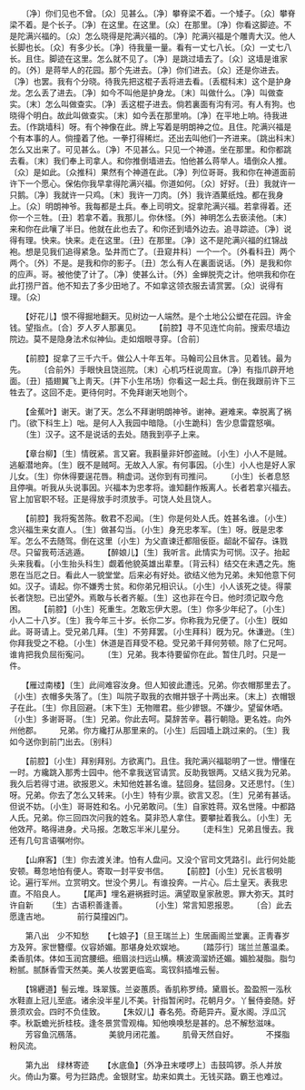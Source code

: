 <!-- { "loadSidebar": true } -->
　　〔净〕你们见也不曾。〔众〕见甚么。〔净〕攀脊梁不着。一个矮子。〔众〕攀脊梁不着。是个长子。〔净〕在这里。在这里。〔众〕在那里。〔净〕你看这脚迹。不是陀满兴福的。〔众〕怎么晓得是陀满兴福的。〔净〕陀满兴福是个雕靑大汉。他人长脚也长。〔众〕有多少长。〔净〕待我量一量。看有一丈七八长。〔众〕一丈七八长。且住。脚迹在这里。怎么就不见了。〔净〕是跳过墙去了。〔众〕这墙是谁家的。〔外〕是蒋举人的花园。那个先进去。〔净〕你们进去。〔众〕还是你进去。〔净〕也罢。我有个分晓。待我先把这棍子丢将进去看。〔丢棍科末〕这个是护身龙。怎么丢了进去。〔净〕如今不叫他是护身龙。〔末〕叫做什么。〔净〕叫做查实。〔末〕怎么叫做查实。〔净〕丢这棍子进去。倘若裏面有沟有河。有人有狗。也晓得个明白。故此叫做查实。〔末〕如今丢在那里响。〔净〕在平地上响。待我进去。〔作跳墙科〕呀。有个神像在此。牌上写着是明朗神之位。且住。陀满兴福是个有本事的人。倘撞着了他。一拳打得稀烂。还出去叫他们一齐进来。〔跳出科末〕怎么又出来了。可见甚么。〔净〕不见甚么。只见一个神道。坐在那里。和你都跳去看。〔末〕我们奉上司拿人。和你推倒墙进去。怕他甚么蒋举人。墙倒众人推。〔众〕是如此。〔众推科〕果然有个神道在此。〔净〕列位哥哥。我和你在神道面前许下一个愿心。保佑你我早拿得陀满兴福。你道如何。〔众〕好好。〔丑〕我就许一只鹅。〔净〕我就许一只鸡。〔末〕我许一刀肉。〔外〕我许酒菓纸烛。都在我身上。〔众〕明朗神爷。我每都是土兵。奉上司明文。捉拿陀满兴福。若拿得着。还你一个三牲。〔丑〕若拿不着。我那儿。你休怪。〔外〕神明怎么去亵渎他。〔末〕来和你在此嚷了半日。他就在此也去了。和你还到墙外边去。追寻踪迹。〔净〕说得有理。快来。快来。走在这里。〔丑〕在那里。〔净〕这不是陀满兴福的红锦战袍。想是见我们追得紧急。坠井而亡了。〔丑窥井科〕一个一个。〔外看科丑〕两个两个。〔外〕不是。是我和你的影子。〔丑〕怎么有人在裏面说话。〔外〕是我和你的应声。哥。被他使了计了。〔净〕使甚么计。〔外〕金蝉脱壳之计。他哄我和你在此打捞尸首。他不知去了多少田地了。不如拿这领衣服去请赏罢。〔众〕说得有理。〔众〕 

　　【好花儿】恨不得掘地翻天。见树边一人端然。是个土地公公塑在花园。许金钱。望指点。〔合〕歹人歹人那裏见。 
　　【前腔】寻不见连忙向前。搜索尽墙边院边。莫不是隐身法术似神仙。走如烟眼寻穿。〔合前〕 

　　【前腔】捉拿了三千六千。做公人十年五年。马翰司公且休言。见着钱。最为先。 
　　〔合前外〕手眼快且饶巡院。〔末〕心机巧枉说周宣。〔净〕有指爪辟开地面。〔丑〕插翅翼飞上靑天。〔并下小生吊场〕你看这一起土兵。倒在我跟前许下三牲去了。这回不走。更待何时。不免拜谢天地则个。 

　　【金蕉叶】谢天。谢了天。怎么不拜谢明朗神爷。谢神。避难来。幸脱离了祸门。〔欲下科生上〕咄。是何人入我园中暗隐。〔小生跪科〕吿少息雷霆怒嗔。 
　　〔生〕汉子。这不是说话的去处。随我到亭子上来。 

　　【章台柳】〔生〕情旣紧。言又窘。我斟量非奸卽盗贼。〔小生〕小人不是贼。逃躯潜地奔。〔生〕旣不是贼呵。无故入人家。有何事因。〔小生〕小人也是好人家儿女。〔生〕你休得要逞花唇。稍虚词。送你到有司推问。 
　　〔小生〕长者息怒且停嗔。听我从头说事因。兴福本为忠孝将。谁知翻作叛离人。长者若拿兴福去。官上加官职不轻。正是得放手时须放手。可饶人处且饶人。 

　　【前腔】我将寃苦陈。敎君不忍闻。〔生〕你是何处人氏。姓甚名谁。〔小生〕念兴福生来女直人。〔生〕做甚勾当。〔小生〕身充忠孝军。〔生〕呀。旣是忠孝军。怎么不去随驾。倒在这里〔小生〕为父直谏迁都阻佞臣。龆龀不留存。诛戮尽。只留我苟活逃遁。 
　　【醉娘儿】〔生〕我听言。此情实为可悯。汉子。抬起头来我看。〔小生抬头科生〕觑着他貌英雄出辈羣。〔背云科〕结交在未遇之先。施恩在当厄之日。看此人一貌堂堂。后来必有好处。欲结义他为兄弟。未知他意下何如。汉子。请起。你不嫌秀士贫。和你弟兄相识认。〔小生〕小人该死之徒。得蒙长者饶恕。已出望外。焉敢与长者齐躯。〔生〕这也非在今日。他时须记取今危困。 
　　【前腔】〔小生〕死重生。怎敢忘伊大恩。〔生〕你多少年纪了。〔小生〕小人二十八岁。〔生〕我今年三十岁。长你二岁。你称我为兄便了。〔小生〕旣如此。哥哥请上。受兄弟几拜。〔生〕不劳拜罢。〔小生拜科〕旣为兄。休谦逊。〔生〕你拜我受之不稳。〔小生〕休道是百拜受不稳。受兄弟千拜何劳顿。除了仁兄呵。谁肯把我负屈衔寃问。 
　　〔生〕兄弟。我本待要留你在此。暂住几时。只是一件。 

　　【雁过南楼】〔生〕此间难容汝身。但人知彼此遭迍。兄弟。你衣帽那里去了。〔小生〕衣帽多失落了。〔生〕叫院子取我的衣帽并银子十两出来。〔末上〕衣帽银子在此。〔生〕你且回避。〔末下生〕无物赠君。些少鏒银。不嫌少。望留休哂。〔小生〕多谢哥哥。〔生〕兄弟。你此去呵。莫辞苦辛。暮行朝隐。更名姓。向外州他郡。 
　　兄弟。你方纔打从那里来的。〔小生〕后园墙上跳过来的。〔生〕我如今送你到前门出去。〔别科〕 

　　【前腔】〔小生〕拜别拜别。方欲离门。且住。我陀满兴福聪明了一世。懵懂在一时。方纔跳入那秀士园中。他不拿我送官请赏。反助我银两。又结义我为兄弟。我久后若得寸进。欲报恩义。未知他姓甚名谁。猛回身。猛回身。又还思忖。〔生〕呀。兄弟。你去了怎么又转来。〔小生〕特有少禀。欲言又忍。〔生〕兄弟有甚话。但说不妨。〔小生〕哥哥姓和名。小兄弟敢问。〔生〕自家姓蒋。双名世隆。中都路人氏。兄弟。你三回四次问我的姓名。莫非恐人拿住。要攀扯着我么。〔小生〕无他效芹。略得进身。犬马报。怎敢忘半米儿星分。 
　　〔走科生〕兄弟且慢去。我还有几句言语嘱咐你。 

　　【山麻客】〔生〕你去渡关津。怕有人盘问。又没个官司文凭路引。此行何处能安顿。蓦忽地怕有便人。寄取一封平安书信。 
　　【前腔】〔小生〕兄长言极明论。遍行军州。立赏明文。世没个男儿。有谁投奔。一片心。后土皇天。表我忠直。不陷良人。 
　　【尾声】埋名避祸捱时运。满望取皇家赦恩。罪大弥天。其时许自新 
　　〔生〕古语积善逢善。　　　　〔小生〕常言知恩报恩。 
　　〔合〕此去愿逢吉地。　　　　前行莫撞凶门。 

　　第八出　少不知愁 
　　【七娘子】〔旦王瑞兰上〕生居画阁兰堂裏。正靑春岁方及笄。家世簪缨。仪容娇媚。那堪身处欢娱地。 
　　〔踏莎行〕瑞兰兰蕙温柔。柔香肌体。体如玉润宫腰细。细眉淡扫远山横。横波滴溜娇还媚。媚脸凝脂。脂匀粉腻。腻酥香雪天然美。美人妆罢更临鸾。鸾钗斜插堆云髻。 

　　【锦纒道】髻云堆。珠翠簇。兰姿蕙质。香肌称罗绮。黛眉长。盈盈照一泓秋水鞋直上冠儿至底。诸余没半星儿不美。针指暂闲时。花朝月夕。丫鬟侍妾随。好景须欢会。四时不负佳致。 
　　【朱奴儿】春名苑。奇葩异卉。夏水阁。浮瓜沉李。秋翫蟾光折桂枝。逢冬景赏雪观梅。知他唤唤愁是甚的。总不解愁滋味。 
　　芳容鱼沉鴈落。　　　　美貌月闭花羞。 
　　肌骨天然自好。　　　　不搽脂粉风流。 

　　第九出　绿林寄迹 
　　【水底鱼】〔外净丑末喽啰上〕击鼓鸣锣。杀人并放火。倚山为寨。号为拦路虎。金银财宝。劫来如粪土。无钱买路。霸王也难过。 
